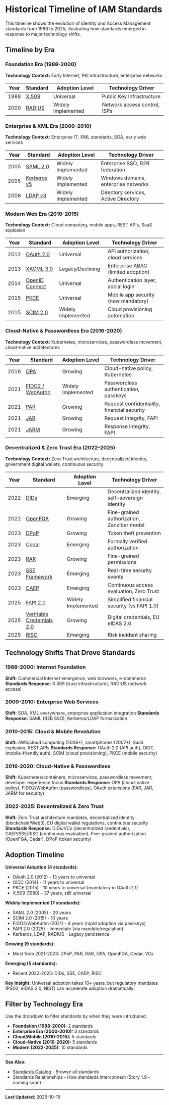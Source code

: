 # Historical Timeline of IAM Standards

This timeline shows the evolution of Identity and Access Management standards from 1988 to 2025, illustrating how standards emerged in response to major technology shifts.

## Timeline by Era

### Foundation Era (1988-2000)

**Technology Context:** Early Internet, PKI infrastructure, enterprise networks

| Year | Standard | Adoption Level | Technology Driver |
|------|----------|----------------|-------------------|
| 1988 | [X.509](./standards/x509.md) | Universal | Public Key Infrastructure |
| 2000 | [RADIUS](./standards/radius.md) | Widely Implemented | Network access control, ISPs |

### Enterprise & XML Era (2000-2010)

**Technology Context:** Enterprise IT, XML standards, SOA, early web services

| Year | Standard | Adoption Level | Technology Driver |
|------|----------|----------------|-------------------|
| 2005 | [SAML 2.0](./standards/saml.md) | Widely Implemented | Enterprise SSO, B2B federation |
| 2005 | [Kerberos v5](./standards/kerberos.md) | Widely Implemented | Windows domains, enterprise networks |
| 2006 | [LDAP v3](./standards/ldap.md) | Widely Implemented | Directory services, Active Directory |

### Modern Web Era (2010-2015)

**Technology Context:** Cloud computing, mobile apps, REST APIs, SaaS explosion

| Year | Standard | Adoption Level | Technology Driver |
|------|----------|----------------|-------------------|
| 2012 | [OAuth 2.0](./standards/oauth-2.0.md) | Universal | API authorization, cloud services |
| 2013 | [XACML 3.0](./standards/xacml.md) | Legacy/Declining | Enterprise ABAC (limited adoption) |
| 2014 | [OpenID Connect](./standards/openid-connect.md) | Universal | Authentication layer, social login |
| 2015 | [PKCE](./standards/pkce.md) | Universal | Mobile app security (now mandatory) |
| 2015 | [SCIM 2.0](./standards/scim.md) | Widely Implemented | Cloud provisioning automation |

### Cloud-Native & Passwordless Era (2016-2020)

**Technology Context:** Kubernetes, microservices, passwordless movement, cloud-native architectures

| Year | Standard | Adoption Level | Technology Driver |
|------|----------|----------------|-------------------|
| 2016 | [OPA](./standards/opa.md) | Growing | Cloud-native policy, Kubernetes |
| 2021 | [FIDO2 / WebAuthn](./standards/fido2-webauthn.md) | Widely Implemented | Passwordless authentication, passkeys |
| 2021 | [PAR](./standards/par.md) | Growing | Request confidentiality, financial security |
| 2021 | [JAR](./standards/jar.md) | Growing | Request integrity, FAPI |
| 2021 | [JARM](./standards/jarm.md) | Growing | Response integrity, FAPI |

### Decentralized & Zero Trust Era (2022-2025)

**Technology Context:** Zero Trust architecture, decentralized identity, government digital wallets, continuous security

| Year | Standard | Adoption Level | Technology Driver |
|------|----------|----------------|-------------------|
| 2022 | [DIDs](./standards/dids.md) | Emerging | Decentralized identity, self-sovereign identity |
| 2022 | [OpenFGA](./standards/openfga.md) | Growing | Fine-grained authorization, Zanzibar model |
| 2023 | [DPoP](./standards/dpop.md) | Growing | Token theft prevention |
| 2023 | [Cedar](./standards/cedar.md) | Emerging | Formally verified authorization |
| 2023 | [RAR](./standards/rar.md) | Growing | Fine-grained permissions |
| 2023 | [SSE Framework](./standards/sse.md) | Emerging | Real-time security events |
| 2023 | [CAEP](./standards/caep.md) | Emerging | Continuous access evaluation, Zero Trust |
| 2025 | [FAPI 2.0](./standards/fapi.md) | Widely Implemented | Simplified financial security (vs FAPI 1.0) |
| 2025 | [Verifiable Credentials 2.0](./standards/verifiable-credentials.md) | Growing | Digital credentials, EU eIDAS 2.0 |
| 2025 | [RISC](./standards/risc.md) | Emerging | Risk incident sharing |

## Technology Shifts That Drove Standards

### 1988-2000: Internet Foundation
**Shift:** Commercial Internet emergence, web browsers, e-commerce
**Standards Response:** X.509 (trust infrastructure), RADIUS (network access)

### 2000-2010: Enterprise Web Services
**Shift:** SOA, XML everywhere, enterprise application integration
**Standards Response:** SAML (B2B SSO), Kerberos/LDAP formalization

### 2010-2015: Cloud & Mobile Revolution
**Shift:** AWS/cloud computing (2006+), smartphones (2007+), SaaS explosion, REST APIs
**Standards Response:** OAuth 2.0 (API auth), OIDC (mobile-friendly auth), SCIM (cloud provisioning), PKCE (mobile security)

### 2016-2020: Cloud-Native & Passwordless
**Shift:** Kubernetes/containers, microservices, passwordless movement, developer experience focus
**Standards Response:** OPA (cloud-native policy), FIDO2/WebAuthn (passwordless), OAuth extensions (PAR, JAR, JARM for security)

### 2022-2025: Decentralized & Zero Trust
**Shift:** Zero Trust architecture mandates, decentralized identity (blockchain/Web3), EU digital wallet regulations, continuous security
**Standards Response:** DIDs/VCs (decentralized credentials), CAEP/SSE/RISC (continuous evaluation), Fine-grained authorization (OpenFGA, Cedar), DPoP (token security)

## Adoption Timeline

**Universal Adoption (4 standards):**
- OAuth 2.0 (2012) - 13 years to universal
- OIDC (2014) - 11 years to universal
- PKCE (2015) - 10 years to universal (mandatory in OAuth 2.1)
- X.509 (1988) - 37 years, still universal

**Widely Implemented (7 standards):**
- SAML 2.0 (2005) - 20 years
- SCIM 2.0 (2015) - 10 years
- FIDO2/WebAuthn (2021) - 4 years (rapid adoption via passkeys)
- FAPI 2.0 (2025) - Immediate (via mandate/regulation)
- Kerberos, LDAP, RADIUS - Legacy persistence

**Growing (9 standards):**
- Most from 2021-2023: DPoP, PAR, RAR, OPA, OpenFGA, Cedar, VCs

**Emerging (5 standards):**
- Recent 2022-2025: DIDs, SSE, CAEP, RISC

**Key Insight:** Universal adoption takes 10+ years, but regulatory mandates (PSD2, eIDAS 2.0, NIST) can accelerate adoption dramatically.

## Filter by Technology Era

Use the dropdown to filter standards by when they were introduced:

- **Foundation (1988-2000):** 2 standards
- **Enterprise Era (2000-2010):** 3 standards
- **Cloud/Mobile (2010-2015):** 5 standards
- **Cloud-Native (2016-2020):** 5 standards
- **Modern (2022-2025):** 10 standards

---

**See Also:**
- [Standards Catalog](./standards/) - Browse all standards
- Standards Relationships - How standards interconnect (Story 1.9 - coming soon)

---

**Last Updated:** 2025-10-19
